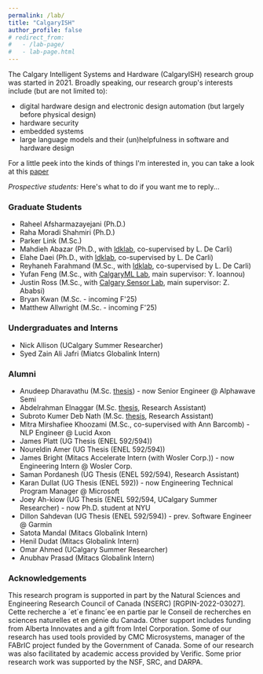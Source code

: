 ```yaml
---
permalink: /lab/
title: "CalgaryISH"
author_profile: false
# redirect_from: 
#   - /lab-page/
#   - lab-page.html
---
```


The Calgary Intelligent Systems and Hardware (CalgaryISH) research group was started in 2021. Broadly speaking, our research group's interests include (but are not limited to):
- digital hardware design and electronic design automation (but largely before physical design)
- hardware security
- embedded systems
- large language models and their (un)helpfulness in software and hardware design

For a little peek into the kinds of things I'm interested in, you can take a look at this [paper](https://arxiv.org/pdf/2409.05832)

*Prospective students:* Here's what to do if you want me to reply...

### Graduate Students
- Raheel Afsharmazayejani (Ph.D.)
- Raha Moradi Shahmiri (Ph.D.)
- Parker Link (M.Sc.)
- Mahdieh Abazar (Ph.D., with [ldklab](https://ldklab.github.io/), co-supervised by L. De Carli)
- Elahe Daei (Ph.D., with [ldklab](https://ldklab.github.io/), co-supervised by L. De Carli)
- Reyhaneh Farahmand (M.Sc., with [ldklab](https://ldklab.github.io/), co-supervised by L. De Carli)
- Yufan Feng (M.Sc., with [CalgaryML Lab](https://www.calgaryml.com/), main supervisor: Y. Ioannou)
- Justin Ross (M.Sc., with [Calgary Sensor Lab](https://sensorlab.ca/), main supervisor: Z. Ababsi)
- Bryan Kwan (M.Sc. - incoming F'25)
- Matthew Allwright (M.Sc. - incoming F'25)

### Undergraduates and Interns
- Nick Allison (UCalgary Summer Researcher)
- Syed Zain Ali Jafri (Miatcs Globalink Intern)

### Alumni
- Anudeep Dharavathu (M.Sc. [thesis](https://hdl.handle.net/1880/119757)) - now Senior Engineer @ Alphawave Semi
- Abdelrahman Elnaggar (M.Sc. [thesis](https://hdl.handle.net/1880/120458), Research Assistant)
- Subroto Kumer Deb Nath (M.Sc. [thesis](https://hdl.handle.net/1880/120619), Research Assistant)
- Mitra Mirshafiee Khoozami (M.Sc., co-supervised with Ann Barcomb) - NLP Engineer @ Lucid Axon
- James Platt (UG Thesis (ENEL 592/594))
- Noureldin Amer (UG Thesis (ENEL 592/594))
- James Bright (Mitacs Accelerate Intern (with Wosler Corp.)) - now Engineering Intern @ Wosler Corp.
- Saman Pordanesh (UG Thesis (ENEL 592/594), Research Assistant)
- Karan Dullat (UG Thesis (ENEL 592)) - now Engineering Technical Program Manager @ Microsoft 
- Joey Ah-kiow (UG Thesis (ENEL 592/594, UCalgary Summer Researcher) - now Ph.D. student at NYU
- Dillon Sahdevan (UG Thesis (ENEL 592/594)) - prev. Software Engineer @ Garmin
- Satota Mandal (Mitacs Globalink Intern)
- Henil Dudat (Mitacs Globalink Intern)
- Omar Ahmed (UCalgary Summer Researcher)
- Anubhav Prasad (Mitacs Globalink Intern)

### Acknowledgements
This research program is supported in part by the Natural Sciences and Engineering Research Council of Canada (NSERC) [RGPIN-2022-03027]. Cette recherche a ´et´e financ´ee en partie par le Conseil de recherches en sciences naturelles et en génie du Canada. Other support includes funding from Alberta Innovates and a gift from Intel Corporation. Some of our research has used tools provided by CMC Microsystems, manager of the FABrIC project funded by the Government of Canada. Some of our research was also facilitated by academic access provided by Verific. Some prior research work was supported by the NSF, SRC, and DARPA. 
